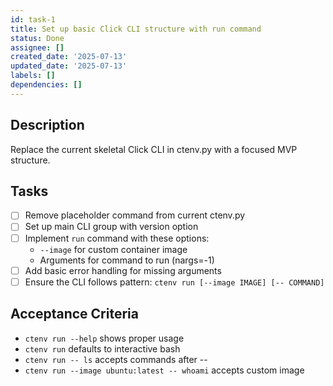 ```yaml
---
id: task-1
title: Set up basic Click CLI structure with run command
status: Done
assignee: []
created_date: '2025-07-13'
updated_date: '2025-07-13'
labels: []
dependencies: []
---
```


## Description

Replace the current skeletal Click CLI in ctenv.py with a focused MVP structure.

## Tasks

- [ ] Remove placeholder command from current ctenv.py
- [ ] Set up main CLI group with version option
- [ ] Implement `run` command with these options:
  - `--image` for custom container image
  - Arguments for command to run (nargs=-1)
- [ ] Add basic error handling for missing arguments
- [ ] Ensure the CLI follows pattern: `ctenv run [--image IMAGE] [-- COMMAND]`

## Acceptance Criteria

- `ctenv run --help` shows proper usage
- `ctenv run` defaults to interactive bash
- `ctenv run -- ls` accepts commands after --
- `ctenv run --image ubuntu:latest -- whoami` accepts custom image
